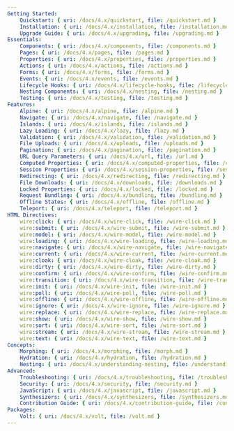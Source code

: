 ```yaml
---
Getting Started:
    Quickstart: { uri: /docs/4.x/quickstart, file: /quickstart.md }
    Installation: { uri: /docs/4.x/installation, file: /installation.md }
    Upgrade Guide: { uri: /docs/4.x/upgrading, file: /upgrading.md }
Essentials:
    Components: { uri: /docs/4.x/components, file: /components.md }
    Pages: { uri: /docs/4.x/pages, file: /pages.md }
    Properties: { uri: /docs/4.x/properties, file: /properties.md }
    Actions: { uri: /docs/4.x/actions, file: /actions.md }
    Forms: { uri: /docs/4.x/forms, file: /forms.md }
    Events: { uri: /docs/4.x/events, file: /events.md }
    Lifecycle Hooks: { uri: /docs/4.x/lifecycle-hooks, file: /lifecycle-hooks.md }
    Nesting Components: { uri: /docs/4.x/nesting, file: /nesting.md }
    Testing: { uri: /docs/4.x/testing, file: /testing.md }
Features:
    Alpine: { uri: /docs/4.x/alpine, file: /alpine.md }
    Navigate: { uri: /docs/4.x/navigate, file: /navigate.md }
    Islands: { uri: /docs/4.x/islands, file: /islands.md }
    Lazy Loading: { uri: /docs/4.x/lazy, file: /lazy.md }
    Validation: { uri: /docs/4.x/validation, file: /validation.md }
    File Uploads: { uri: /docs/4.x/uploads, file: /uploads.md }
    Pagination: { uri: /docs/4.x/pagination, file: /pagination.md }
    URL Query Parameters: { uri: /docs/4.x/url, file: /url.md }
    Computed Properties: { uri: /docs/4.x/computed-properties, file: /computed-properties.md }
    Session Properties: { uri: /docs/4.x/session-properties, file: /session-properties.md }
    Redirecting: { uri: /docs/4.x/redirecting, file: /redirecting.md }
    File Downloads: { uri: /docs/4.x/downloads, file: /downloads.md }
    Locked Properties: { uri: /docs/4.x/locked, file: /locked.md }
    Request Bundling: { uri: /docs/4.x/bundling, file: /bundling.md }
    Offline States: { uri: /docs/4.x/offline, file: /offline.md }
    Teleport: { uri: /docs/4.x/teleport, file: /teleport.md }
HTML Directives:
    wire:click: { uri: /docs/4.x/wire-click, file: /wire-click.md }
    wire:submit: { uri: /docs/4.x/wire-submit, file: /wire-submit.md }
    wire:model: { uri: /docs/4.x/wire-model, file: /wire-model.md }
    wire:loading: { uri: /docs/4.x/wire-loading, file: /wire-loading.md }
    wire:navigate: { uri: /docs/4.x/wire-navigate, file: /wire-navigate.md }
    wire:current: { uri: /docs/4.x/wire-current, file: /wire-current.md }
    wire:cloak: { uri: /docs/4.x/wire-cloak, file: /wire-cloak.md }
    wire:dirty: { uri: /docs/4.x/wire-dirty, file: /wire-dirty.md }
    wire:confirm: { uri: /docs/4.x/wire-confirm, file: /wire-confirm.md }
    wire:transition: { uri: /docs/4.x/wire-transition, file: /wire-transition.md }
    wire:init: { uri: /docs/4.x/wire-init, file: /wire-init.md }
    wire:poll: { uri: /docs/4.x/wire-poll, file: /wire-poll.md }
    wire:offline: { uri: /docs/4.x/wire-offline, file: /wire-offline.md }
    wire:ignore: { uri: /docs/4.x/wire-ignore, file: /wire-ignore.md }
    wire:replace: { uri: /docs/4.x/wire-replace, file: /wire-replace.md }
    wire:show: { uri: /docs/4.x/wire-show, file: /wire-show.md }
    wire:sort: { uri: /docs/4.x/wire-sort, file: /wire-sort.md }
    wire:stream: { uri: /docs/4.x/wire-stream, file: /wire-stream.md }
    wire:text: { uri: /docs/4.x/wire-text, file: /wire-text.md }
Concepts:
    Morphing: { uri: /docs/4.x/morphing, file: /morph.md }
    Hydration: { uri: /docs/4.x/hydration, file: /hydration.md }
    Nesting: { uri: /docs/4.x/understanding-nesting, file: /understanding-nesting.md }
Advanced:
    Troubleshooting: { uri: /docs/4.x/troubleshooting, file: /troubleshooting.md }
    Security: { uri: /docs/4.x/security, file: /security.md }
    JavaScript: { uri: /docs/4.x/javascript, file: /javascript.md }
    Synthesizers: { uri: /docs/4.x/synthesizers, file: /synthesizers.md }
    Contribution Guide: { uri: /docs/4.x/contribution-guide, file: /contribution-guide.md }
Packages:
    Volt: { uri: /docs/4.x/volt, file: /volt.md }
---
```

